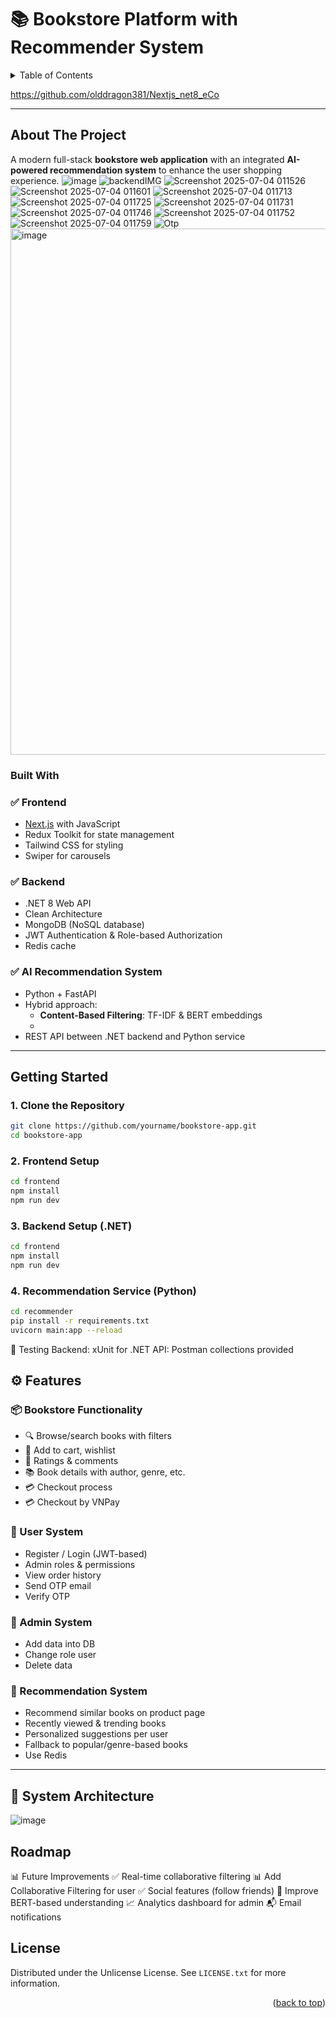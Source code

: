 # 📚 Bookstore Platform with Recommender System
<!-- TABLE OF CONTENTS -->
<details>
  <summary>Table of Contents</summary>
  <ol>
    <li>
      <a href="#about-the-project">About The Project</a>
      <ul>
        <li><a href="#built-with">Built With</a></li>
      </ul>
    </li>
    <li>
      <a href="#getting-started">Getting Started</a>
      <ul>
        <li>1. Clone the Repository</li>
        <li>2. Frontend Setup</li>
        <li>3. Backend Setup (.NET)<</li>
        <li>4. Recommendation Service (Python)</li> 
      </ul>
    </li>
    <li><a href="#feature">Feature</a></li>
    <li><a href="#roadmap">Roadmap</a></li>
    <li><a href="#license">License</a></li>
  </ol>
</details>

https://github.com/olddragon381/Nextjs_net8_eCo

---
<!-- ABOUT THE PROJECT -->
## About The Project
A modern full-stack **bookstore web application** with an integrated **AI-powered recommendation system** to enhance the user shopping experience.
![image](https://github.com/user-attachments/assets/4120cf37-aa54-4d0f-b822-eaa21e71bafa)
![backendIMG](https://github.com/user-attachments/assets/f5d66513-ad62-4456-8f37-897774a2f0f4)
![Screenshot 2025-07-04 011526](https://github.com/user-attachments/assets/5c5574b4-a002-4bc0-a702-6e076936b2a6)
![Screenshot 2025-07-04 011601](https://github.com/user-attachments/assets/b62282f8-b20e-4f40-9655-1f4e6f876f2b)
![Screenshot 2025-07-04 011713](https://github.com/user-attachments/assets/9239ada8-a7ac-47cf-b28a-c46bedde57dd)
![Screenshot 2025-07-04 011725](https://github.com/user-attachments/assets/081c3d82-47d9-40b0-b1a0-b44f653c6103)
![Screenshot 2025-07-04 011731](https://github.com/user-attachments/assets/0104e536-15b3-4593-9962-17bb2de1e678)
![Screenshot 2025-07-04 011746](https://github.com/user-attachments/assets/110e2034-357b-4fe5-848e-2e9cd83af361)
![Screenshot 2025-07-04 011752](https://github.com/user-attachments/assets/ec462036-1159-4e52-8a87-dd47cdda7a2a)
![Screenshot 2025-07-04 011759](https://github.com/user-attachments/assets/7ad682a8-6656-484c-9a57-33c18dd2c7f8)
![Otp](https://github.com/user-attachments/assets/376b1a4c-3c37-4d59-9e6d-ae4e7f4d6b75)
<img width="857" height="842" alt="image" src="https://github.com/user-attachments/assets/0978301e-fea4-422f-afb8-5bd0623da73b" />


### Built With
### ✅ Frontend
- [Next.js](https://nextjs.org/) with JavaScript
- Redux Toolkit for state management
- Tailwind CSS for styling
- Swiper for carousels

### ✅ Backend
- .NET 8 Web API
- Clean Architecture 
- MongoDB (NoSQL database)
- JWT Authentication & Role-based Authorization
- Redis cache

### ✅ AI Recommendation System
- Python + FastAPI
- Hybrid approach:
  - **Content-Based Filtering**: TF-IDF & BERT embeddings
  - 
- REST API between .NET backend and Python service
---
<!-- GETTING STARTED -->
## Getting Started
### 1. Clone the Repository
```bash
git clone https://github.com/yourname/bookstore-app.git
cd bookstore-app
```
### 2. Frontend Setup
```bash
cd frontend
npm install
npm run dev
```
### 3. Backend Setup (.NET)
```bash
cd frontend
npm install
npm run dev
```
### 4. Recommendation Service (Python)
```bash
cd recommender
pip install -r requirements.txt
uvicorn main:app --reload
```

🧪 Testing
Backend: xUnit for .NET
API: Postman collections provided

## ⚙️ Features

### 📦 Bookstore Functionality
- 🔍 Browse/search books with filters
- 🛒 Add to cart, wishlist
- 📝 Ratings & comments
- 📚 Book details with author, genre, etc.
- 💳 Checkout process
- 💳 Checkout by VNPay

### 👤 User System
- Register / Login (JWT-based)
- Admin roles & permissions
- View order history
- Send OTP email
- Verify OTP
### 👤 Admin System
- Add data into DB
- Change role user
- Delete data 

### 🧠 Recommendation System
- Recommend similar books on product page
- Recently viewed & trending books
- Personalized suggestions per user
- Fallback to popular/genre-based books
- Use Redis 

---

## 🔄 System Architecture

![image](https://github.com/user-attachments/assets/a9a29f4f-70e2-4c57-bfff-8cb5342e35cd)

<!-- ROADMAP -->
## Roadmap
📊 Future Improvements
✅ Real-time collaborative filtering
📊 Add Collaborative Filtering for user 
✅ Social features (follow friends)
🔄 Improve BERT-based understanding
📈 Analytics dashboard for admin
📬 Email notifications

<!-- LICENSE -->
## License

Distributed under the Unlicense License. See `LICENSE.txt` for more information.

<p align="right">(<a href="#readme-top">back to top</a>)</p>

